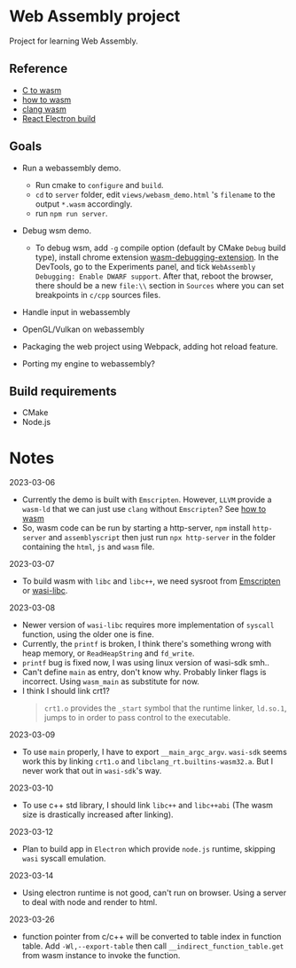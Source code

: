 # Web Assembly project

Project for learning Web Assembly.

## Reference

-   [C to wasm](https://developer.mozilla.org/en-US/docs/WebAssembly/C_to_wasm)
-   [how to wasm](https://github.com/ern0/howto-wasm-minimal/)
-   [clang wasm](https://schellcode.github.io/webassembly-without-emscripten)
-   [React Electron build](https://weirenxue.github.io/2021/08/04/react_electron_build/)

## Goals

-   Run a webassembly demo.
    -   Run cmake to `configure` and `build`.
    -   `cd` to `server` folder, edit `views/webasm_demo.html` 's `filename` to the output `*.wasm` accordingly.
    -   run `npm run server`.
-   Debug wsm demo.

    -   To debug wsm, add `-g` compile option (default by CMake `Debug` build type), install chrome extension [wasm-debugging-extension](https://goo.gle/wasm-debugging-extension).
        In the DevTools, go to the Experiments panel, and tick `WebAssembly Debugging: Enable DWARF support`. After that, reboot the browser, there should be a new `file:\\` section in `Sources` where you can set breakpoints in `c/cpp` sources files.

-   Handle input in webassembly
-   OpenGL/Vulkan on webassembly
-   Packaging the web project using Webpack, adding hot reload feature.
-   Porting my engine to webassembly?

## Build requirements

-   CMake
-   Node.js

# Notes

2023-03-06

-   Currently the demo is built with `Emscripten`.
    However, `LLVM` provide a `wasm-ld` that we can just use `clang` without `Emscripten`?
    See [how to wasm](https://github.com/ern0/howto-wasm-minimal/)
-   So, wasm code can be run by starting a http-server, `npm` install `http-server` and `assemblyscript`
    then just run `npx http-server` in the folder containing the `html`, `js` and `wasm` file.

2023-03-07

-   To build wasm with `libc` and `libc++`, we need sysroot from [Emscripten](https://github.com/emscripten-core/emscripten/tree/main/system) or [wasi-libc](https://github.com/WebAssembly/wasi-libc/tree/main).

2023-03-08

-   Newer version of `wasi-libc` requires more implementation of `syscall` function, using the older one is fine.
-   Currently, the `printf` is broken, I think there's something wrong with heap memory, or `ReadHeapString` and `fd_write`.
-   `printf` bug is fixed now, I was using linux version of wasi-sdk smh..
-   Can't define `main` as entry, don't know why. Probably linker flags is incorrect. Using `wasm_main` as substitute for now.
-   I think I should link crt1?
    > `crt1.o` provides the `_start` symbol that the runtime linker, `ld.so.1`, jumps to in order to pass control to the executable.

2023-03-09

-   To use `main` properly, I have to export `__main_argc_argv`. `wasi-sdk` seems work this by linking `crt1.o` and `libclang_rt.builtins-wasm32.a`.
    But I never work that out in `wasi-sdk`'s way.

2023-03-10

-   To use c++ std library, I should link `libc++` and `libc++abi` (The wasm size is drastically increased after linking).

2023-03-12

-   Plan to build app in `Electron` which provide `node.js` runtime, skipping `wasi` syscall emulation.

2023-03-14

-   Using electron runtime is not good, can't run on browser. Using a server to deal with node and render to html.


2023-03-26
- function pointer from c/c++ will be converted to table index in function table. Add `-Wl,--export-table` then call `__indirect_function_table.get` from wasm instance to invoke the function.
